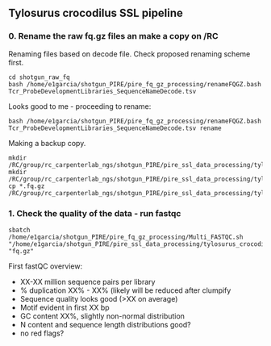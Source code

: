 ## Tylosurus crocodilus SSL pipeline

### 0. Rename the raw fq.gz files an make a copy on /RC

Renaming files based on decode file.
Check proposed renaming scheme first.
```
cd shotgun_raw_fq
bash /home/e1garcia/shotgun_PIRE/pire_fq_gz_processing/renameFQGZ.bash Tcr_ProbeDevelopmentLibraries_SequenceNameDecode.tsv
```  
Looks good to me - proceeding to rename:
```
bash /home/e1garcia/shotgun_PIRE/pire_fq_gz_processing/renameFQGZ.bash Tcr_ProbeDevelopmentLibraries_SequenceNameDecode.tsv rename
```

Making a backup copy.
```
mkdir /RC/group/rc_carpenterlab_ngs/shotgun_PIRE/pire_ssl_data_processing/tylosurus_crocodilus
mkdir /RC/group/rc_carpenterlab_ngs/shotgun_PIRE/pire_ssl_data_processing/tylosurus_crocodilus/fq_raw_ssl
cp *.fq.gz /RC/group/rc_carpenterlab_ngs/shotgun_PIRE/pire_ssl_data_processing/tylosurus_crocodilus/fq_raw_ssl
```

### 1. Check the quality of the data - run fastqc

```
sbatch /home/e1garcia/shotgun_PIRE/pire_fq_gz_processing/Multi_FASTQC.sh "/home/e1garcia/shotgun_PIRE/pire_ssl_data_processing/tylosurus_crocodilus/shotgun_raw_fq" "fq.gz"
```

First fastQC overview:
* XX-XX million sequence pairs per library
* % duplication XX% - XX% (likely will be reduced after clumpify
* Sequence quality looks good (>XX on average)
* Motif evident in first XX bp
* GC content XX%, slightly non-normal distribution
* N content and sequence length distributions good?
* no red flags?
